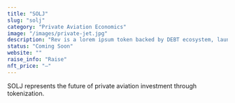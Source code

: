 ```yaml
---
title: "SOLJ"
slug: "solj"
category: "Private Aviation Economics"
image: "/images/private-jet.jpg"
description: "Rev is a lorem ipsum token backed by DEBT ecosystem, launching as a way to prove the value within ultra car industry."
status: "Coming Soon"
website: ""
raise_info: "Raise"
nft_price: "—"
---
```


SOLJ represents the future of private aviation investment through tokenization.
